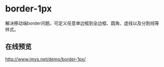 # border-1px
解决移动端border问题。可定义任意单边框到全边框、圆角、虚线以及分割线等样式。

## 在线预览

http://www.imys.net/demo/border-1px/
